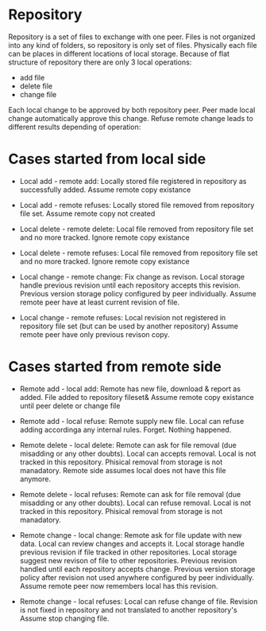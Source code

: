 Repository
===

Repository is a set of files to exchange with one peer.
Files is not organized into any kind of folders, so repository is only set of files.
Physically each file can be places in different locations of local storage.
Because of flat structure of repository there are only 3 local operations:

- add file
- delete file
- change file

Each local change to be approved by both repository peer.
Peer made local change automatically approve this change.
Refuse remote change leads to different results depending of operation:

Cases started from local side
====
- Local add - remote add: 
Locally stored file registered in repository as successfully added.
Assume remote copy existance

- Local add - remote refuses:
Locally stored file removed from repository file set. 
Assume remote copy not created

- Local delete - remote delete:
Local file removed from repository file set and no more tracked. 
Ignore remote copy existance

- Local delete - remote refuses:
Local file removed from repository file set and no more tracked. 
Ignore remote copy existance

- Local change - remote change:
Fix change as revison. Local storage handle previous revision until each repository accepts this revision. 
Previous version storage policy configured by peer individually. 
Assume remote peer have at least current revision of file.

- Local change - remote refuses:
Local revision not registered in repository file set 
(but can be used by another repository)
Assume remote peer have only previous revison copy.

Cases started from remote side
====
- Remote add - local add:
Remote has new file, download & report as added. File added to repository fileset& 
Assume remote copy existance until peer delete or change file

- Remote add - local refuse:
Remote supply new file. Local can refuse adding accordinga any internal rules.
Forget. Nothing happened. 

- Remote delete - local delete:
Remote can ask for file removal (due misadding or any other doubts).
Local can accepts removal. Local is not tracked in this repository.
Phisical removal from storage is not manadatory.
Remote side assumes local does not have this file anymore.

- Remote delete - local refuses:
Remote can ask for file removal (due misadding or any other doubts).
Local can refuse removal. Local is not tracked in this repository.
Phisical removal from storage is not manadatory. 

- Remote change - local change:
Remote ask for file update with new data. 
Local can review changes and accepts it.
Local storage handle previous revision if file tracked in other repositories.
Local storage suggest new revison of file to other repositories.
Previous revision handled until each repository accepts change. 
Previous version storage policy after revision not used anywhere configured by peer individually. 
Assume remote peer now remembers local has this revision.

- Remote change - local refuses:
Local can refuse change of file. Revision is not fixed in repository 
and not translated to another repository's
Assume stop changing file.


